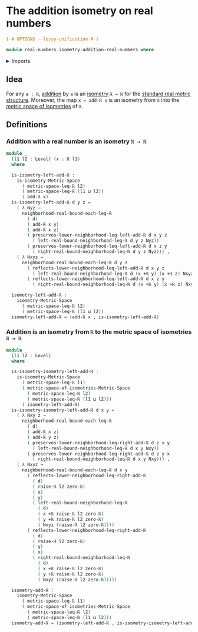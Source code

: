 # The addition isometry on real numbers

```agda
{-# OPTIONS --lossy-unification #-}

module real-numbers.isometry-addition-real-numbers where
```

<details><summary>Imports</summary>

```agda
open import foundation.dependent-pair-types
open import foundation.function-types
open import foundation.universe-levels

open import metric-spaces.isometries-metric-spaces
open import metric-spaces.metric-space-of-isometries-metric-spaces
open import metric-spaces.metric-spaces

open import real-numbers.addition-real-numbers
open import real-numbers.dedekind-real-numbers
open import real-numbers.inequality-real-numbers
open import real-numbers.metric-space-of-real-numbers
open import real-numbers.raising-universe-levels-real-numbers
open import real-numbers.rational-real-numbers
open import real-numbers.strict-inequality-real-numbers
```

</details>

## Idea

For any `a : ℝ`, [addition](real-numbers.addition-real-numbers.md) by `a` is an
[isometry](metric-spaces.isometries-metric-spaces.md) `ℝ → ℝ` for the
[standard real metric structure](real-numbers.metric-space-of-real-numbers.md).
Moreover, the map `x ↦ add-ℝ x` is an isometry from `ℝ` into the
[metric space of isometries](metric-spaces.metric-space-of-isometries-metric-spaces.md)
of `ℝ`.

## Definitions

### Addition with a real number is an isometry `ℝ → ℝ`

```agda
module _
  {l1 l2 : Level} (x : ℝ l1)
  where

  is-isometry-left-add-ℝ :
    is-isometry-Metric-Space
      ( metric-space-leq-ℝ l2)
      ( metric-space-leq-ℝ (l1 ⊔ l2))
      ( add-ℝ x)
  is-isometry-left-add-ℝ d y z =
    ( λ Nyz →
      neighborhood-real-bound-each-leq-ℝ
        ( d)
        ( add-ℝ x y)
        ( add-ℝ x z)
        ( preserves-lower-neighborhood-leq-left-add-ℝ d x y z
          ( left-real-bound-neighborhood-leq-ℝ d y z Nyz))
        ( preserves-lower-neighborhood-leq-left-add-ℝ d x z y
          ( right-real-bound-neighborhood-leq-ℝ d y z Nyz))) ,
    ( λ Nxyz →
      neighborhood-real-bound-each-leq-ℝ d y z
        ( reflects-lower-neighborhood-leq-left-add-ℝ d x y z
          ( left-real-bound-neighborhood-leq-ℝ d (x +ℝ y) (x +ℝ z) Nxyz))
        ( reflects-lower-neighborhood-leq-left-add-ℝ d x z y
          ( right-real-bound-neighborhood-leq-ℝ d (x +ℝ y) (x +ℝ z) Nxyz)))

  isometry-left-add-ℝ :
    isometry-Metric-Space
      ( metric-space-leq-ℝ l2)
      ( metric-space-leq-ℝ (l1 ⊔ l2))
  isometry-left-add-ℝ = (add-ℝ x , is-isometry-left-add-ℝ)
```

### Addition is an isometry from `ℝ` to the metric space of isometries `ℝ → ℝ`

```agda
module _
  {l1 l2 : Level}
  where

  is-isometry-isometry-left-add-ℝ :
    is-isometry-Metric-Space
      ( metric-space-leq-ℝ l1)
      ( metric-space-of-isometries-Metric-Space
        ( metric-space-leq-ℝ l2)
        ( metric-space-leq-ℝ (l1 ⊔ l2)))
      ( isometry-left-add-ℝ)
  is-isometry-isometry-left-add-ℝ d x y =
    ( λ Nxy z →
      neighborhood-real-bound-each-leq-ℝ
        ( d)
        ( add-ℝ x z)
        ( add-ℝ y z)
        ( preserves-lower-neighborhood-leq-right-add-ℝ d z x y
          ( left-real-bound-neighborhood-leq-ℝ d x y Nxy))
        ( preserves-lower-neighborhood-leq-right-add-ℝ d z y x
          ( right-real-bound-neighborhood-leq-ℝ d x y Nxy))) ,
    ( λ Nxyz →
      neighborhood-real-bound-each-leq-ℝ d x y
        ( reflects-lower-neighborhood-leq-right-add-ℝ
          ( d)
          ( raise-ℝ l2 zero-ℝ)
          ( x)
          ( y)
          ( left-real-bound-neighborhood-leq-ℝ
            ( d)
            ( x +ℝ raise-ℝ l2 zero-ℝ)
            ( y +ℝ raise-ℝ l2 zero-ℝ)
            ( Nxyz (raise-ℝ l2 zero-ℝ))))
        ( reflects-lower-neighborhood-leq-right-add-ℝ
          ( d)
          ( raise-ℝ l2 zero-ℝ)
          ( y)
          ( x)
          ( right-real-bound-neighborhood-leq-ℝ
            ( d)
            ( x +ℝ raise-ℝ l2 zero-ℝ)
            ( y +ℝ raise-ℝ l2 zero-ℝ)
            ( Nxyz (raise-ℝ l2 zero-ℝ)))))

  isometry-add-ℝ :
    isometry-Metric-Space
      ( metric-space-leq-ℝ l1)
      ( metric-space-of-isometries-Metric-Space
        ( metric-space-leq-ℝ l2)
        ( metric-space-leq-ℝ (l1 ⊔ l2)))
  isometry-add-ℝ = (isometry-left-add-ℝ , is-isometry-isometry-left-add-ℝ)
```
